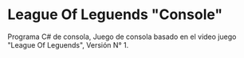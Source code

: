 # League Of Leguends "Console"
Programa C# de consola, Juego de consola basado en el video juego "League Of Leguends", Versión N° 1.
